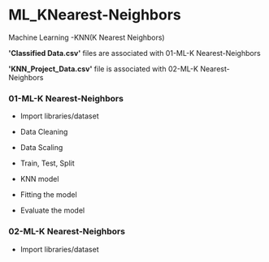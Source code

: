# ML_KNearest-Neighbors
Machine Learning -KNN(K Nearest Neighbors)


 
**'Classified Data.csv'**
files are associated with 01-ML-K Nearest-Neighbors


**'KNN_Project_Data.csv'**
file is associated with 02-ML-K Nearest-Neighbors





### 01-ML-K Nearest-Neighbors
- Import libraries/dataset 

- Data Cleaning

- Data Scaling

- Train, Test, Split

- KNN model

- Fitting the model

- Evaluate the model


### 02-ML-K Nearest-Neighbors
- Import libraries/dataset 
